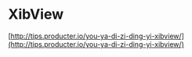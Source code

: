 # XibView

[http://tips.producter.io/you-ya-di-zi-ding-yi-xibview/](http://tips.producter.io/you-ya-di-zi-ding-yi-xibview/)
